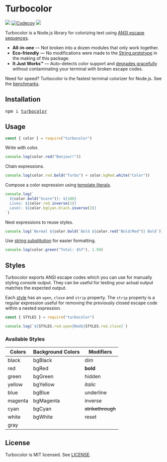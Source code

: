 # Turbocolor

[![](http://img.shields.io/travis/jorgebucaran/turbocolor.svg)](https://travis-ci.org/jorgebucaran/turbocolor)
[![Codecov](https://img.shields.io/codecov/c/github/jorgebucaran/turbocolor/master.svg)](https://codecov.io/gh/jorgebucaran/turbocolor)
[![](https://img.shields.io/npm/v/turbocolor.svg)](https://www.npmjs.org/package/turbocolor)

Turbocolor is a Node.js library for colorizing text using [ANSI escape sequences](https://en.wikipedia.org/wiki/ANSI_escape_code).

- **All-in-one** — Not broken into a dozen modules that only work together.
- **Eco-friendly** — No modifications were made to the [String.prototype](https://developer.mozilla.org/en-US/docs/Web/JavaScript/Reference/Global_Objects/String/prototype) in the making of this package.
- **It Just Works™** — Auto-detects color support and [degrades gracefully](https://en.wikipedia.org/wiki/Fault_tolerance) without contaminating your terminal with broken escape codes.

Need for speed? Turbocolor is the fastest terminal colorizer for Node.js. See the [benchmarks](/bench).

## Installation

<pre>
npm i <a href="https://www.npmjs.com/package/turbocolor">turbocolor</a>
</pre>

## Usage

```jsx
const { color } = require("turbocolor")
```

Write with color.

```jsx
console.log(color.red("Bonjour!"))
```

Chain expressions.

```jsx
console.log(color.red.bold("Turbo") + color.bgRed.white("Color"))
```

Compose a color expression using [template literals](https://developer.mozilla.org/en-US/docs/Web/JavaScript/Reference/Template_literals).

```jsx
console.log(`
  ${color.bold("Score")}: ${100}
  Lives: ${color.red.inverse(1)}
  Level: ${color.bgCyan.black.inverse(2)}
`)
```

Nest expressions to reuse styles.

```jsx
console.log(`Normal ${color.bold(`Bold ${color.red("Bold/Red")} Bold`)} Normal`)
```

Use [string substitution](https://nodejs.org/api/console.html#console_console_log_data_args) for easier formatting.

```jsx
console.log(color.green("Total: $%f"), 1.99)
```

## Styles

Turbocolor exports ANSI escape codes which you can use for manually styling console output. They can be useful for testing your actual output matches the expected output.

Each [style](#available-styles) has an `open`, `close` and `strip` property. The `strip` property is a regular expression useful for removing the previously closed escape code within a nested expression.

```jsx
const { STYLES } = require("turbocolor")

console.log(`${STYLES.red.open}Red${STYLES.red.close}`)
```

### Available Styles

| Colors  | Background Colors | Modifiers         |
| ------- | ----------------- | ----------------- |
| black   | bgBlack           | dim               |
| red     | bgRed             | **bold**          |
| green   | bgGreen           | hidden            |
| yellow  | bgYellow          | _italic_          |
| blue    | bgBlue            | underline         |
| magenta | bgMagenta         | inverse           |
| cyan    | bgCyan            | ~~strikethrough~~ |
| white   | bgWhite           | reset             |
| gray    |                   |                   |

## License

Turbocolor is MIT licensed. See [LICENSE](LICENSE.md).
